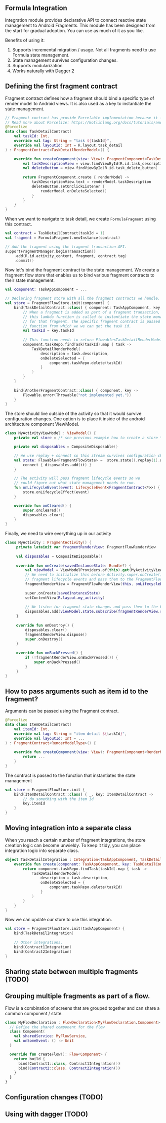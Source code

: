 ## Formula Integration
Integration module provides declarative API to connect reactive state management to Android Fragments. This module
has been designed from the start for gradual adoption. You can use as much of it as you like.

Benefits of using it:
1. Supports incremental migration / usage. Not all fragments need to use Formula state management.
2. State management survives configuration changes.
3. Supports modularization
4. Works naturally with Dagger 2


## Defining the first fragment contract
Fragment contract defines how a fragment should bind a specific type of render model to Android views. It is also
used as a key to instantiate the state management. 

```kotlin
// Fragment contract has provide Parcelable implementation because it is passed to the fragment as an argument.
// Read more about Parcelize: https://kotlinlang.org/docs/tutorials/android-plugin.html
@Parcelize 
data class TaskDetailContract(
    val taskId: Int,
    override val tag: String = "task ${taskId}",
    override val layoutId: Int = R.layout.task_detail
) : FragmentContract<TaskDetailRenderModel>() {

    override fun createComponent(view: View): FragmentComponent<TaskDetailRenderModel> {
        val taskDescriptionView = view.findViewById(R.id.task_description_view)
        val deleteButton = view.findViewById(R.id.task_delete_button)
        
        return FragmentComponent.create { renderModel ->
            taskDescriptionView.text = renderModel.taskDescription
            deleteButton.setOnClickListener {
                renderModel.onDeleteSelected()
            }
        }
    }
}
```

When we want to navigate to task detail, we create `FormulaFragment` using this contract.
```kotlin
val contract = TaskDetailContract(taskId = 1)
val fragment = FormulaFragment.newInstance(contract)

// Add the fragment using the fragment transaction API.
supportFragmentManager.beginTransaction()
    .add(R.id.activity_content, fragment, contract.tag)
    .commit()

```

Now let's bind the fragment contract to the state management. We create a fragment flow store that
enables us to bind various fragment contracts to their state management.
```kotlin
val component: TaskAppComponent = ...

// Declaring fragment store with all the fragment contracts we handle.
val store = FragmentFlowStore.init(component) {
    bind(TaskDetailContract::class) { component: TaskAppComponent, key: TaskDetailContract ->
        // When a fragment is added as part of a fragment transaction,
        // this lambda function is called to instantiate the state management 
        // for that fragment. The specific fragment contract is passed to this
        // function from which we we can get the task id.
        val taskId = key.taskId
        
        // This function needs to return Flowable<TaskDetailRenderModel>
        component.taskRepo.findTask(taskId).map { task ->
            TaskDetailRenderModel(
                description = task.description,
                onDeleteSelected = {
                    component.taskRepo.delete(taskId)
                }
            )
        }
    }
    
    bind(AnotherFragmentContract::class) { component, key ->
        Flowable.error(Throwable("not implemented yet."))
    }
}
``` 
 
The store should live outside of the activity so that it would survive configuration changes. One option is to place it 
inside of the android architecture component ViewModel.
```kotlin
class MyActivityViewModel : ViewModel() {
    private val store = /* see previous example how to create a store */

    private val disposables = CompositeDisposable()

    // We use replay + connect so this stream survives configuration changes.
    val state: Flowable<FragmentFlowState> =  store.state().replay(1).apply {
        connect { disposables.add(it) }
    }

    // The activity will pass fragment lifecycle events so we 
    // could figure out what state management needs to run.
    fun onLifecycleEvent(event: LifecycleEvent<FragmentContract<*>>) {
        store.onLifecycleEffect(event)
    }

    override fun onCleared() {
        super.onCleared()
        disposables.clear()
    }
}
```

Finally, we need to wire everything up in our activity 
```kotlin
class MyActivity : FragmentActivity() {
     private lateinit var fragmentRenderView: FragmentFlowRenderView
 
     val disposables = CompositeDisposable()
 
     override fun onCreate(savedInstanceState: Bundle?) {
         val viewModel = ViewModelProviders.of(this).get(MyActivityViewModel::class.java)
         // We need to initialize this before Activity.super.onCreate(). We want to listen to all
         // fragment lifecycle events and pass them to the FragmentFlowStore.
         fragmentRenderView = FragmentFlowRenderView(this, onLifecycleEvent = viewModel::onLifecycleEvent)
 
         super.onCreate(savedInstanceState)
         setContentView(R.layout.my_activity)
         
         // We listen for fragment state changes and pass them to the FragmentFlowRenderView to render. 
         disposables.add(viewModel.state.subscribe(fragmentRenderView.renderer::render))
     }
 
     override fun onDestroy() {
         disposables.clear()
         fragmentRenderView.dispose()
         super.onDestroy()
     }
 
     override fun onBackPressed() {
         if (!fragmentRenderView.onBackPressed()) {
             super.onBackPressed()
         }
     }
}
```

## How to pass arguments such as item id to the fragment?
Arguments can be passed using the Fragment contract.
```kotlin
@Parcelize
data class ItemDetailContract(
    val itemId: Int,
    override val tag: String = "item detail ${taskId}",
    override val layoutId: Int = ...
) : FragmentContract<RenderModelType>() {
  
    override fun createComponent(view: View): FragmentComponent<RenderModelType> {
        return ...
    }
}
```

The contract is passed to the function that instantiates the state management
```kotlin
val store = FragmentFlowStore.init {
    bind(ItemDetailContract::class) { _, key: ItemDetailContract ->
        // do something with the item id
        key.itemId
    }
}

```

## Moving integration into a separate class
When you reach a certain number of fragment integrations, the store creation logic can become unwieldy. To keep it tidy,
you can place integration logic into separate class.
```kotlin
object TaskDetailIntegration : Integration<TaskAppComponent, TaskDetailContract, TaskDetailRenderModel>() {
    override fun create(component: TaskAppComponent, key: TaskDetailContract): Flowable<TaskDetailRenderModel> {
        return component.taskRepo.findTask(taskId).map { task ->
            TaskDetailRenderModel(
                description = task.description,
                onDeleteSelected = {
                    component.taskRepo.delete(taskId)
                }
            )
        }
    }
}
```

Now we can update our store to use this integration.
```kotlin
val store = FragmentFlowStore.init(taskAppComponent) {
    bind(TaskDetailIntegration)
    
    // Other integrations.
    bind(Contract1Integration)
    bind(Contract2Integration)
}
```

## Sharing state between multiple fragments (TODO)

## Grouping multiple fragments as part of a flow.
Flow is a combination of screens that are grouped together and can share a common component / state.

```kotlin
class MyFlowDeclaration : FlowDeclaration<MyFlowDeclaration.Component>() {
  // Define the shared component for the flow 
  class Component(
    val sharedService: MyFlowService,
    val onSomeEvent: () -> Unit
  )

  override fun createFlow(): Flow<Component> {
    return build {
      bind(Contract1::class, Contract1Integration())
      bind(Contract2::class, Contract2Integration())
    } 
  }
}
```


## Configuration changes (TODO)


## Using with dagger (TODO)

